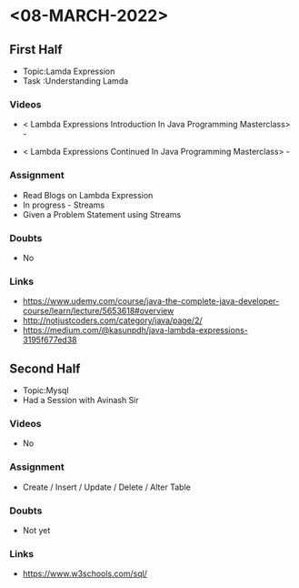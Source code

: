 # <08-MARCH-2022>

## First Half

- Topic:Lamda Expression
- Task :Understanding Lamda 

### Videos

- < Lambda Expressions Introduction In Java Programming Masterclass> - <COMPLETED> 

- < Lambda Expressions Continued In Java Programming Masterclass> - <COMPLETED> 

### Assignment 

- Read Blogs on Lambda Expression
- In progress - Streams
- Given a Problem Statement using Streams 


### Doubts

- No 

### Links

- https://www.udemy.com/course/java-the-complete-java-developer-course/learn/lecture/5653618#overview
- http://notjustcoders.com/category/java/page/2/ 
- https://medium.com/@kasunpdh/java-lambda-expressions-3195f677ed38

## Second Half

- Topic:Mysql
- Had a Session with Avinash Sir

### Videos

- No

### Assignment 

- Create / Insert / Update / Delete / Alter  Table  

### Doubts

- Not yet 

### Links

- https://www.w3schools.com/sql/